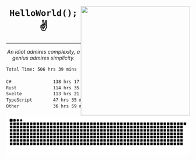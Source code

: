 <div text-align="center">
    <img src="https://i.imgur.com/h1q15Kt.gife" align="right" width="299" height="299">
    <h1 align="center"><code>HelloWorld();</code> ✌️</h1>
    <hr>
    <p align="center"><i>An idiot admires complexity, a genius admires simplicity.</i></p>
</div>

<!--START_SECTION:waka-->

```txt
Total Time: 506 hrs 39 mins

C#                138 hrs 17 mins ██████▒░░░░░░░░░░░░░░░░░░   25.44 %
Rust              114 hrs 35 mins █████▒░░░░░░░░░░░░░░░░░░░   21.08 %
Svelte            113 hrs 21 mins █████▒░░░░░░░░░░░░░░░░░░░   20.85 %
TypeScript        47 hrs 35 mins  ██▒░░░░░░░░░░░░░░░░░░░░░░   08.76 %
Other             36 hrs 59 mins  █▓░░░░░░░░░░░░░░░░░░░░░░░   06.80 %
```

<!--END_SECTION:waka-->

<picture>
  <source media="(prefers-color-scheme: dark)" srcset="https://raw.githubusercontent.com/Somfic/Somfic/main/github-contribution-grid-snake-dark.svg">
  <source media="(prefers-color-scheme: light)" srcset="https://raw.githubusercontent.com/Somfic/Somfic/main/github-contribution-grid-snake.svg">
  <img alt="github contribution grid snake animation" src="https://raw.githubusercontent.com/Somfic/Somfic/main/github-contribution-grid-snake.svg">
</picture>
